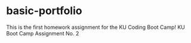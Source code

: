 # basic-portfolio
This is the first homework assignment for the KU Coding Boot Camp!
KU Boot Camp Assignment No. 2
